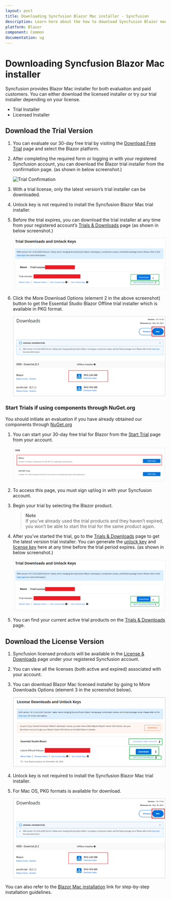 ```yaml
---
layout: post
title: Downloading Syncfusion Blazor Mac installer - Syncfusion
description: Learn here about the how to download Syncfusion Blazor mac installer packages from syncfusion website.
platform: Blazor
component: Common
documentation: ug
---
```


# Downloading Syncfusion Blazor Mac installer

Syncfusion provides Blazor Mac installer for both evaluation and paid customers. You can either download the licensed installer or try our trial installer depending on your license.

* Trial Installer
* Licensed Installer

## Download the Trial Version

1. You can evaluate our 30-day free trial by visiting the [Download Free Trial](https://www.syncfusion.com/downloads) page and select the Blazor platform.

2. After completing the required form or logging in with your registered Syncfusion account, you can download the Blazor trial installer from the confirmation page. (as shown in below screenshot.)

   ![Trial Confirmation](images/blazor_mac_trial.PNG)

3. With a trial license, only the latest version’s trial installer can be downloaded.

4. Unlock key is not required to install the Syncfusion Blazor Mac trial installer.

5. Before the trial expires, you can download the trial installer at any time from your registered account’s [Trials & Downloads](https://www.syncfusion.com/account/manage-trials/downloads) page (as shown in below screenshot.)

   ![Start Trial download](images/start-trial-download-installer.png)

6. Click the More Download Options (element 2 in the above screenshot) button to get the Essential Studio Blazor Offline trial installer which is available in PKG format.

   ![Trial Downlaod Offline Installer](images/blazor_mac.png)

### Start Trials if using components through NuGet.org

You should initiate an evaluation if you have already obtained our components through [NuGet.org](https://www.nuget.org/packages?q=syncfusion)

1. You can start your 30-day free trial for Blazor from the [Start Trial](https://www.syncfusion.com/account/manage-trials/start-trials) page from your account.

   ![Trial Download](images/start-trial-download.PNG)

2. To access this page, you must sign up\log in with your Syncfusion account.

3. Begin your trial by selecting the Blazor product.

   > **Note** <br /> If you’ve already used the trial products and they haven’t expired, you won’t be able to start the trial for the same product again.

4. After you’ve started the trial, go to the [Trials & Downloads](https://www.syncfusion.com/account/manage-trials/downloads) page to get the latest version trial installer. You can generate the [unlock key](https://www.syncfusion.com/kb/8069/how-to-generate-unlock-key-for-essentials-studio-products) and [license key](https://blazor.syncfusion.com/documentation/getting-started/license-key/how-to-generate) here at any time before the trial period expires. (as shown in below screenshot.)

   ![Start Trial download](images/start-trial-download-installer.png)

5. You can find your current active trial products on the [Trials & Downloads](https://www.syncfusion.com/account/manage-trials/downloads) page.

## Download the License Version

1. Syncfusion licensed products will be available in the [License & Downloads](https://www.syncfusion.com/account/downloads) page under your registered Syncfusion account.

2. You can view all the licenses (both active and expired) associated with your account.

3. You can download Blazor Mac licensed installer by going to More Downloads Options (element 3 in the screenshot below).

   ![License Download Installer](images/start-license-download-installer.png)

4. Unlock key is not required to install the Syncfusion Blazor Mac trial installer.

5. For Mac OS, PKG formats is available for download.

   ![License Download Installer](images/blazor_mac.png)

You can also refer to the [Blazor Mac installation](https://sfblazor.azurewebsites.net/staging/documentation/installation/mac-installer/how-to-install) link for step-by-step installation guidelines.